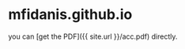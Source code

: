 # mfidanis.github.io
<object data="{{ site.url }}{{ site.baseurl }}/acc.pdf" width="1000" height="1000" type="application/pdf"></object>
you can [get the PDF]({{ site.url }}/acc.pdf) directly.

